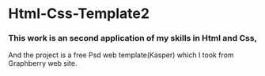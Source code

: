 # Html-Css-Template2

### This work is an second application of my skills in Html and Css,
And the project is a free Psd web template(Kasper) which I took from Graphberry web site.
